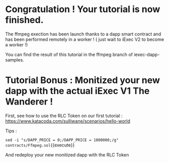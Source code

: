 # Congratulation ! Your tutorial is now finished.


The ffmpeg exection has been launch thanks to a dapp smart contract and has been performed remotely in a worker ! ( just wait to iExec V2 to become a worker !)


You can find the result of this tutorial in the ffmpeg branch of iexec-dapp-samples.

# Tutorial Bonus : Monitized your new dapp with the actual iExec V1 The Wanderer !

First, see how to use the RLC Token on our first tutorial : https://www.katacoda.com/sulliwane/scenarios/hello-world 


Tips :

`sed -i "s/DAPP_PRICE = 0;/DAPP_PRICE = 1000000;/g" contracts/Ffmpeg.sol`{{execute}}

And redeploy your new monitized dapp  with the RLC Token



